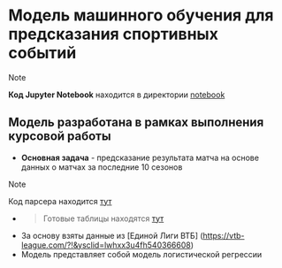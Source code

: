 # Модель машинного обучения для предсказания спортивных событий
> [!NOTE]
> **Код Jupyter Notebook** находится в директории [notebook](notebook/)

## Модель разработана в рамках выполнения курсовой работы

* **Основная задача** - предсказание результата матча на основе данных о матчах за последние 10 сезонов
> [!NOTE]
> Код парсера находится [тут](scrap/)
* > Готовые таблицы находятся [тут](data/csv/)
* За основу взяты данные из [Единой Лиги ВТБ] (https://vtb-league.com/?!&ysclid=lwhxx3u4fh540366608)
* Модель представляет собой модель логистической регрессии
